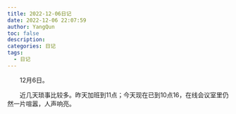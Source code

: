 ```yaml
---
title: 2022-12-06日记
date: 2022-12-06 22:07:59
author: YangQun
toc: false
description:
categories: 日记
tags:
  - 日记
---
```


&emsp;&emsp;12月6日。

&emsp;&emsp;近几天琐事比较多。昨天加班到11点；今天现在已到10点16，在线会议室里仍然一片喧嚣，人声响亮。
